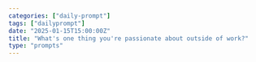```yaml
---
categories: ["daily-prompt"]
tags: ["dailyprompt"]
date: "2025-01-15T15:00:00Z"
title: "What's one thing you're passionate about outside of work?"
type: "prompts"
---
```

